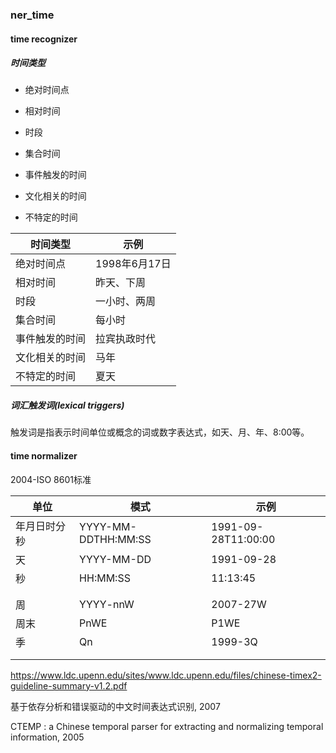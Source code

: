 ### ner_time

#### time recognizer

##### 时间类型

- 绝对时间点

- 相对时间

- 时段

- 集合时间
- 事件触发的时间
- 文化相关的时间
- 不特定的时间

| 时间类型       | 示例          |
| -------------- | ------------- |
| 绝对时间点     | 1998年6月17日 |
| 相对时间       | 昨天、下周    |
| 时段           | 一小时、两周  |
| 集合时间       | 每小时        |
| 事件触发的时间 | 拉宾执政时代  |
| 文化相关的时间 | 马年          |
| 不特定的时间   | 夏天          |

##### 词汇触发词(lexical triggers)

触发词是指表示时间单位或概念的词或数字表达式，如天、月、年、8:00等。

#### time normalizer

2004-ISO 8601标准

| 单位         | 模式                | 示例                |
| ------------ | ------------------- | ------------------- |
| 年月日时分秒 | YYYY-MM-DDTHH:MM:SS | 1991-09-28T11:00:00 |
| 天           | YYYY-MM-DD          | 1991-09-28          |
| 秒           | HH:MM:SS            | 11:13:45            |
|              |                     |                     |
|              |                     |                     |
| 周           | YYYY-nnW            | 2007-27W            |
| 周末         | PnWE                | P1WE                |
| 季           | Qn                  | 1999-3Q             |
|              |                     |                     |
|              |                     |                     |



https://www.ldc.upenn.edu/sites/www.ldc.upenn.edu/files/chinese-timex2-guideline-summary-v1.2.pdf

基于依存分析和错误驱动的中文时间表达式识别, 2007

CTEMP : a Chinese temporal parser for extracting and normalizing temporal information, 2005